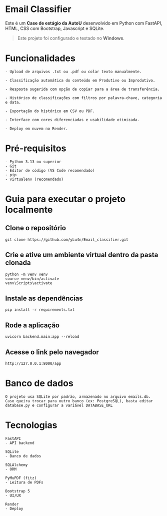 # Email Classifier

Este é um **Case de estágio da AutoU** desenvolvido em Python com FastAPI, HTML, CSS com Bootstrap, Javascript e SQLite.

> Este projeto foi configurado e testado no **Windows**.

# Funcionalidades

    - Upload de arquivos .txt ou .pdf ou colar texto manualmente.

    - Classificação automática do conteúdo em Produtivo ou Improdutivo.

    - Resposta sugerida com opção de copiar para a área de transferência.

    - Histórico de classificações com filtros por palavra-chave, categoria e data.

    - Exportação do histórico em CSV ou PDF.

    - Interface com cores diferenciadas e usabilidade otimizada.

    - Deploy em nuvem no Render.

# Pré-requisitos

    - Python 3.13 ou superior
    - Git
    - Editor de código (VS Code recomendado)
    - pip 
    - virtualenv (recomendado)

# Guia para executar o projeto localmente

## Clone o repositório
    git clone https://github.com/yLu4n/Email_classifier.git

## Crie e ative um ambiente virtual dentro da pasta clonada
    python -m venv venv
    source venv/bin/activate
    venv\Scripts\activate

## Instale as dependências
    pip install -r requirements.txt

## Rode a aplicação
    uvicorn backend.main:app --reload

## Acesse o link pelo navegador
    http://127.0.0.1:8000/app

# Banco de dados
    O projeto usa SQLite por padrão, armazenado no arquivo emails.db.
    Caso queira trocar para outro banco (ex: PostgreSQL), basta editar database.py e configurar a variável DATABASE_URL

# Tecnologias
    FastAPI
    - API backend

    SQLite
    - Banco de dados

    SQLAlchemy
    - ORM

    PyMuPDF (fitz)
    - Leitura de PDFs

    Bootstrap 5
    - UI/UX

    Render
    - Deploy

